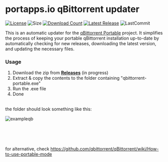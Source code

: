 # portapps.io qBittorrent updater
[![License](https://img.shields.io/github/license/mirbyte/portapps-qBittorrent-updater?color=blue&maxAge=604800)](https://raw.githubusercontent.com/mirbyte/portapps-qBittorrent-updater/master/LICENSE)
![Size](https://img.shields.io/github/repo-size/mirbyte/portapps-qBittorrent-updater?label=size&color=blue&maxAge=86400)
[![Download Count](https://img.shields.io/github/downloads/mirbyte/portapps-qBittorrent-updater/total?color=blue&maxAge=86400)](https://github.com/mirbyte/portapps-qBittorrent-updater/releases)
[![Latest Release](https://img.shields.io/github/release/mirbyte/portapps-qBittorrent-updater.svg?color=blue&maxAge=86400)](https://github.com/mirbyte/portapps-qBittorrent-updater/releases/latest)
![LastCommit](https://img.shields.io/github/last-commit/mirbyte/portapps-qBittorrent-updater?color=blue&label=repo+updated)

This is an automatic updater for the [qBittorrent Portable](https://github.com/portapps/qbittorrent-portable) project. It simplifies the process of keeping your portable qBittorrent installation up-to-date by automatically checking for new releases, downloading the latest version, and updating the necessary files.

### Usage
1. Download the zip from **[Releases](https://github.com/mirbyte/portapps-qBittorrent-updater/releases)** (in progress)
2. Extract & copy the contents to the folder containing "qbittorrent-portable.exe"
3. Run the .exe file
4. Done


<br>
the folder should look something like this:


![exampleqb](https://github.com/user-attachments/assets/16f01b4b-70d2-4696-9bd9-314716db999c)


<br>
<br>
<br>

for alternative, check https://github.com/qbittorrent/qBittorrent/wiki/How-to-use-portable-mode

